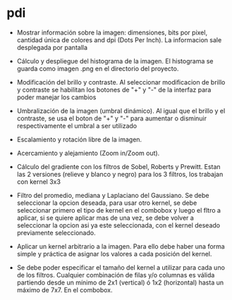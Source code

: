 # pdi
- Mostrar información sobre la imagen: dimensiones, bits por pixel, cantidad única de colores and dpi (Dots Per Inch).
La informacion sale desplegada por pantalla

- Cálculo y despliegue del histograma de la imagen.
El histograma se guarda como imagen .png en el directorio del proyecto.

- Modificación del brillo y contraste.
Al seleccionar modificacion de brillo y contraste se habilitan los botones de "+" y "-" de la interfaz para poder manejar los cambios

- Umbralización de la imagen (umbral dinámico).
Al igual que el brillo y el contraste, se usa el boton de "+" y "-" para aumentar o disminuir respectivamente el umbral a ser utilizado

- Escalamiento y rotación libre de la imagen.
- Acercamiento y alejamiento (Zoom in/Zoom out).

- Cálculo del gradiente con los filtros de Sobel, Roberts y Prewitt.
Estan las 2 versiones (relieve y blanco y negro) para los 3 filtros, los trabajan con kernel 3x3

- Filtro del promedio, mediana y Laplaciano del Gaussiano.
Se debe seleccionar la opcion deseada, para usar otro kernel, se debe seleccionar primero el tipo de kernel en el combobox y luego el fltro a aplicar, si se quiere aplicar
mas de una vez, se debe volver a seleccionar la opcion asi ya este seleccionada, con el kernel deseado previamente seleccionado.

- Aplicar un kernel arbitrario a la imagen. Para ello debe haber una forma simple y práctica de asignar los valores a cada
posición del kernel.

- Se debe poder especificar el tamaño del kernel a utilizar para cada uno de los filtros. Cualquier combinación de filas y/o
columnas es válida partiendo desde un mínimo de 2x1 (vertical) ó 1x2 (horizontal) hasta un máximo de 7x7.
En el combobox.
